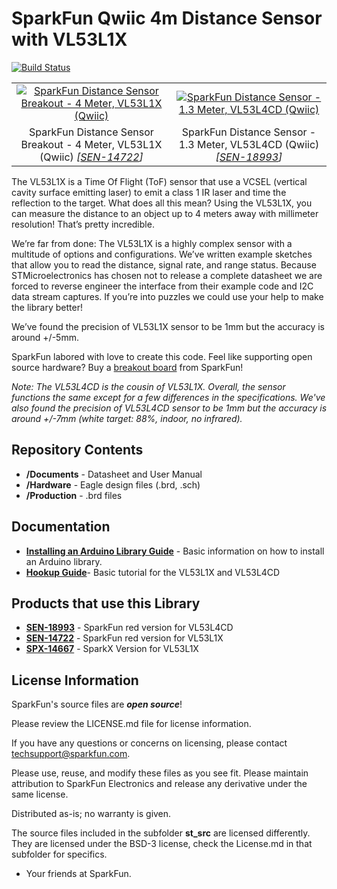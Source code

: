 SparkFun Qwiic 4m Distance Sensor with VL53L1X
========================================
[![Build Status](https://github.com/sparkfun/SparkFun_VL53L1X_Arduino_Library/workflows/LibraryBuild/badge.svg)](https://github.com/sparkfun/SparkFun_VL53L1X_Arduino_Library/actions)


<table class="table table-hover table-striped table-bordered">
  <tr align="center">
   <td><a href="https://www.sparkfun.com/products/14722"><img src="https://cdn.sparkfun.com//assets/parts/1/2/9/4/8/14722-SparkFun_Distance_Sensor_Breakout-_4_Meter__VL53L1X__Qwiic_-01.jpg" alt="SparkFun Distance Sensor Breakout - 4 Meter, VL53L1X (Qwiic)"></a></td>
   <td><a href="https://www.sparkfun.com/products/18993"><img src="https://cdn.sparkfun.com//assets/parts/1/8/5/7/2/18993-SparkFun_Distance_Sensor_-_1.3_Meter__VL53L4CD__Qwiic_-01.jpg" alt="SparkFun Distance Sensor - 1.3 Meter, VL53L4CD (Qwiic)"></a></td>
  </tr>
  <tr align="center">
   <td>SparkFun Distance Sensor Breakout - 4 Meter, VL53L1X (Qwiic) <i>[<a href="https://www.sparkfun.com/products/14722">SEN-14722</a>]</i></td>
   <td>SparkFun Distance Sensor - 1.3 Meter, VL53L4CD (Qwiic)<i>[<a href="https://www.sparkfun.com/products/18993">SEN-18993</a>]</i></td>
  </tr>
</table>

The VL53L1X is a Time Of Flight (ToF) sensor that use a VCSEL (vertical cavity surface emitting laser) to emit a class 1 IR laser and time the reflection to the target. What does all this mean? Using the VL53L1X, you can measure the distance to an object up to 4 meters away with millimeter resolution! That’s pretty incredible.

We’re far from done: The VL53L1X is a highly complex sensor with a multitude of options and configurations.  We’ve written example sketches that allow you to read the distance, signal rate, and range status. Because STMicroelectronics has chosen not to release a complete datasheet we are forced to reverse engineer the interface from their example code and I2C data stream captures. If you’re into puzzles we could use your help to make the library better!

We’ve found the precision of VL53L1X sensor to be 1mm but the accuracy is around +/-5mm. 

SparkFun labored with love to create this code. Feel like supporting open source hardware? 
Buy a [breakout board](https://www.sparkfun.com/products/14722) from SparkFun!

*Note: The VL53L4CD is the cousin of VL53L1X. Overall, the sensor functions the same except for a few differences in the specifications. We've also found the precision of VL53L4CD sensor to be 1mm but the accuracy is around +/-7mm  (white target: 88%, indoor, no infrared).*

Repository Contents
-------------------

* **/Documents** - Datasheet and User Manual
* **/Hardware** - Eagle design files (.brd, .sch)
* **/Production** - .brd files

Documentation
--------------
* **[Installing an Arduino Library Guide](https://learn.sparkfun.com/tutorials/installing-an-arduino-library)** - Basic information on how to install an Arduino library.
* **[Hookup Guide](https://learn.sparkfun.com/tutorials/qwiic-distance-sensor-vl53l1x-vl53l4cd-hookup-guide)**- Basic tutorial for the VL53L1X and VL53L4CD

Products that use this Library
--------------

* **[SEN-18993](https://www.sparkfun.com/products/18993)** - SparkFun red version for VL53L4CD
* **[SEN-14722](https://www.sparkfun.com/products/14722)** - SparkFun red version for VL53L1X
* **[SPX-14667](https://www.sparkfun.com/products/14667)** - SparkX Version for VL53L1X

License Information
-------------------

SparkFun's source files are _**open source**_! 

Please review the LICENSE.md file for license information. 

If you have any questions or concerns on licensing, please contact techsupport@sparkfun.com.

Please use, reuse, and modify these files as you see fit. Please maintain attribution to SparkFun Electronics and release any derivative under the same license.

Distributed as-is; no warranty is given.

The source files included in the subfolder **st_src** are licensed differently. They are licensed under the BSD-3 license, check the License.md in
that subfolder for specifics.
- Your friends at SparkFun.
